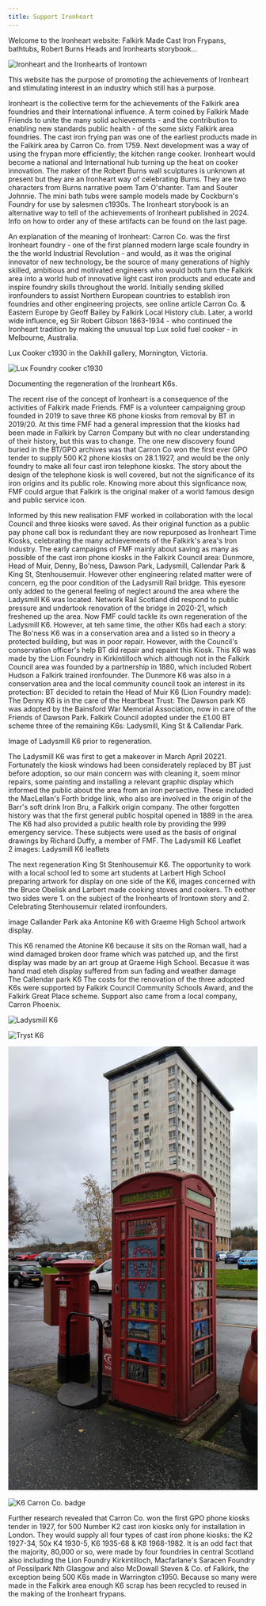 ```yaml
---
title: Support Ironheart
---
```


Welcome to the Ironheart website: Falkirk Made Cast Iron Frypans, bathtubs, Robert Burns Heads and Ironhearts storybook...

![Ironheart and the Ironhearts of Irontown](Ironhearts.jpg)

This website has the purpose of promoting the achievements of Ironheart and stimulating interest in an industry which still has a purpose.

Ironheart is the collective term  for the achievements of the Falkirk area foundries and their International influence. A term coined by Falkirk Made Friends to unite the many solid achievements - and the contribution to enabling new standards public health - of the some sixty Falkirk area foundries. The cast iron frying pan was one of the earliest products made in the Falkirk area by Carron Co. from 1759. Next development was a way of using the frypan more efficiently; the kitchen range cooker. Ironheart would become a national and International hub turning up the heat on cooker innovation. The maker of the Robert Burns wall sculptures is unknown at present but they are an Ironheart way of celebrating Burns. They are two characters from Burns narrative poem Tam O'shanter. Tam and Souter Johnnie. The mini bath tubs were sample models made by Cockburn's Foundry for use by salesmen c1930s. The Ironheart storybook is an alternative way to tell of the achievements of Ironheart published in 2024. Info on how to order any of these artifacts can be found on the last page.

An explanation of the meaning of Ironheart: Carron Co. was the first Ironheart foundry - one of the first planned modern large scale foundry in the the world Industrial Revolution - and would, as it was the original innovator of new technology, be the source of many generations of highly skilled, ambitious and motivated engineers who would both turn the Falkirk area into a world hub of innovative light cast iron products and educate and inspire foundry skills throughout the world. Initially sending skilled ironfounders to assist Northern European countries to establish iron foundries and other engineering projects, see online article Carron Co. & Eastern Europe by Geoff Bailey by Falkirk Local History club. Later, a world wide influence, eg Sir Robert Gibson 1863-1934 - who continued the Ironheart tradition by making the unusual top Lux solid fuel cooker - in Melbourne, Australia.

Lux Cooker c1930 in the Oakhill gallery, Mornington, Victoria.

![Lux Foundry cooker c1930](LuxoakhillgalleryMorninton..jpg "R")

Documenting the regeneration of the Ironheart K6s.

The recent rise of the concept of Ironheart is a consequence of the activities of Falkirk made Friends. FMF is a volunteer campaigning group founded in 2019 to save three K6 phone kiosks from removal by BT in 2019/20. At this time FMF had a general impression that the kiosks had been made in Falkirk by Carron Company but with no clear understanding of their history, but this was to change. The one new discovery found buried in the BT/GPO archives was that Carron Co won the first ever GPO tender to supply 500 K2 phone kiosks on 28.1.1927, and would be the only foundry to make all four cast iron telephone kiosks. The story about the design of the telephone kiosk is well covered, but not the significance of its iron origins and its public role. Knowing more about this signficance now, FMF could argue that Falkirk is the original maker of a world famous design and public service icon.

Informed by this new realisation FMF worked in collaboration with the local Council and three kiosks were saved. As their original function as a public pay phone call box is redundant they are now repurposed as Ironheart Time Kiosks, celebrating the many achievements of the Falkirk's area's Iron Industry. 
The early campaigns of FMF mainly about saving as many as possible of the cast iron phone kiosks in the Falkirk Council area: Dunmore, Head of Muir, Denny, Bo'ness, Dawson Park, Ladysmill, Callendar Park & King St, Stenhousemuir. However other engineering related matter were of concern, eg the poor condition of the Ladysmill Rail bridge.  This eyesore only added to the general feeling of neglect around the area where the Ladysmill K6 was located. Network Rail Scotland did respond to public pressure and undertook renovation of the bridge in 2020-21, which freshened up the area. Now FMF could tackle its own regeneration of the Ladysmill K6. However, at teh same time, the other K6s had each a story: The Bo'ness K6 was in a conservation area and a listed so in theory a protected building, but was in poor repair. However, with the Council's conservation officer's help BT did repair and repaint this Kiosk. This K6 was made by the Lion Foundry in Kirkintilloch which although not in the Falkirk Council area was founded by a partnership in 1880, which included Robert Hudson a Falkirk trained ironfounder.  The Dunmore K6 was also in a conservation area and the local community council took an interest in its protection: BT decided to retain the Head of Muir K6 (Lion Foundry made): The Denny K6 is in the care of the Heartbeat Trust: The Dawson park K6 was adopted by the Bainsford War Memorial Association, now in care of the Friends of Dawson Park. Falkirk Council adopted under the £1.00 BT scheme three of the remaining K6s: Ladysmill, King St & Callendar Park.    

Image of Ladysmill K6 prior to regeneration. 

The Ladysmill K6 was first to get a makeover in March April 20221. Fortunately the kiosk windows had been considerately replaced by BT just before adoption, so our main concern was with cleaning it, soem minor repairs, some painting and installing a relevant graphic display which informed the public about the area from an iron persective. These included the MacLellan's Forth bridge link, who also are involved in the origin of the Barr's soft drink Iron Bru, a Falkirk origin company. The other forgotten history was that the first general public hospital opened in 1889 in the area. The K6 had also provided a public health role by providing the 999 emergency service. These subjects were used as the basis of original drawings by Richard Duffy, a member of FMF. 
The Ladysmill K6 Leaflet  
2 images: Ladysmill K6 leaflets

The next regeneration King St Stenhousemuir K6. The opportunity to work with a local school led to some art students at Larbert High School preparing artwork for display on one side of the K6, images concerned with the Bruce Obelisk and Larbert made cooking stoves and cookers. Th eother two sides were 1. on the subject of the Ironhearts of Irontown story and 2. Celebrating Stenhousemuir related ironfounders. 

image Callander Park aka Antonine K6 with Graeme High School artwork display.

This K6 renamed the Atonine K6 because it sits on the Roman wall, had a wind damaged broken door frame which was patched up, and the first display was made by an art group at Graeme High School. Becasue it was hand mad eteh display suffered from sun fading and weather damage   
The Callendar park K6
The costs for the renovation of the three adopted K6s were supported by Falkirk Council Community Schools Award, and the Falkirk Great Place scheme. Support also came from a local company, Carron Phoenix.

![Ladysmill K6](LadysmillK6tTimeKiosk2DCpic1.JPG)

![Tryst K6](TrysK6FMFsign.jpg)

![Antonine K6](antonineK6.jpg)

![K6 Carron Co. badge](carroncoK6badge.JPG)

Further research revealed that Carron Co. won the first GPO phone kiosks tender in 1927, for 500 Number K2 cast iron kiosks only for installation in London. They would supply all four types of cast iron phone kiosks: the K2 1927-34, 50x K4  1930-5, K6 1935-68 & K8 1968-1982. It is an odd fact that the majority, 80,000 or so, were made by four foundries in central Scotland also including the Lion Foundry Kirkintilloch, Macfarlane's Saracen Foundry of Possilpark Nth Glasgow and also McDowall Steven & Co. of Falkirk, the exception being 500 K6s made in Warrington c1950. Because so many were made in the Falkirk area enough K6 scrap has been recycled to reused in the making of the Ironheart frypans.
